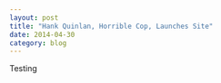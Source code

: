 ```yaml
---
layout: post
title: "Hank Quinlan, Horrible Cop, Launches Site"
date: 2014-04-30
category: blog
---
```



Testing
